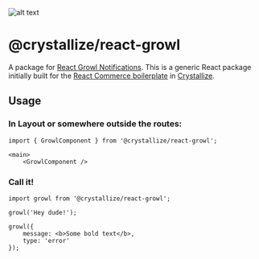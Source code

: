 ![alt text](https://raw.githubusercontent.com/snowballdigital/react-growl/HEAD/media/logo.png 'Abstract robot with teeths')

# @crystallize/react-growl

A package for [React Growl Notifications](https://crystallize.com/developers/react-components/react-growl-notifications). This is a generic React package initially built for the [React Commerce boilerplate](https://crystallize.com/developers) in [Crystallize](https://crystallize.com).

## Usage

### In Layout or somewhere outside the routes:

```
import { GrowlComponent } from '@crystallize/react-growl';

<main>
    <GrowlComponent />
```

### Call it!

```
import growl from '@crystallize/react-growl';

growl('Hey dude!');

growl({
    message: <b>Some bold text</b>,
    type: 'error'
});
```
